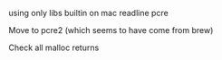 using only libs builtin on mac
readline
pcre


Move to pcre2 (which seems to have come from brew)

Check all malloc returns
